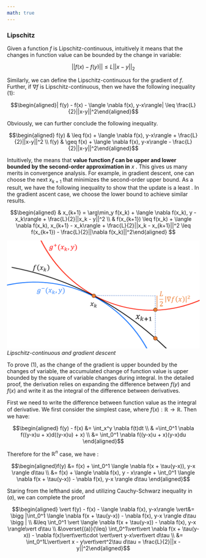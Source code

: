 ```yaml
---
math: true
---
```




### Lipschitz 

Given a function $f$ is Lipschitz-continuous, intuitively it means that the changes in function value can be bounded by the change in variable:

$$\vert \vert f(x) - f(y) \vert \vert \leq L\vert\vert x - y\vert\vert_2$$

Similarly, we can define the Lipschitz-continuous for the gradient of $f$. Further, if $\nabla f$ is Lipschitz-continuous, then we have the following inequality (1): 

$$\begin{aligned}| f(y) - f(x) - \langle \nabla f(x), y-x\rangle| \leq \frac{L}{2}||x-y||^2\end{aligned}$$

Obviously, we can further conclude the following inequality.

$$\begin{aligned} f(y) & \leq f(x) + \langle \nabla f(x), y-x\rangle +  \frac{L}{2}||x-y||^2 \\  f(y) & \geq f(x) + \langle \nabla f(x), y-x\rangle -  \frac{L}{2}||x-y||^2\end{aligned}$$

Intuitively, the means that **value function $f$ can be upper and lower bounded by the second-order approximation in** $x$  . This gives us many merits in convergence analysis. For example, in gradient descent, one can choose the next $x_{k+1}$ that minimizes the second-order upper bound. As a result, we have the following inequality to show that the update is a least . In the gradient ascent case, we choose the lower bound to achieve similar results. 

$$\begin{aligned} & x_{k+1} = \arg\min_y f(x_k) + \langle \nabla f(x_k), y - x_k\rangle + \frac{L}{2}||x_k - y||^2  \\ & f(x_{k+1})  \leq  f(x_k) + \langle \nabla f(x_k), x_{k+1} - x_k\rangle + \frac{L}{2}||x_k - x_{k+1}||^2 \leq  f(x_{k+1}) - \frac{L}{2}||\nabla f(x_k)||^2\end{aligned} $$

![image-20241120161926614](../assets/pic/image-20241120161926614.png)_Lipschitz-continuous and gradient descent_



To prove (1), as the change of the gradient is upper bounded by the changes of variable, the accumulated change of function value is upper bounded by the square of variable changes during integral. In the detailed proof, the derivation relies on expanding the difference between $f(y)$ and $f(x)$ and write it as the integral of the difference between derivatives.  


First we need to write the difference between function value as the integral of derivative. We first consider the simplest case, where $f(x): \mathbb{R} \to \mathbb{R}$. Then we have:

$$\begin{aligned} f(y) - f(x) &= \int_x^y \nabla f(t)dt \\  & =\int_0^1 \nabla f((y-x)u + x)d((y-x)u) + x) \\ &= \int_0^1 \nabla f((y-x)u + x)(y-x)du \end{aligned}$$



Therefore for the $\mathbb{R}^n$ case, we have : 

$$\begin{aligned}f(y) &= f(x) + \int_0^1 \langle \nabla f(x + \tau(y-x)), y-x \rangle d\tau \\ &= f(x) + \langle \nabla f(x), y - x\rangle + \int_0^1 \langle \nabla f(x + \tau(y-x)) - \nabla f(x), y-x \rangle d\tau \end{aligned}$$

Staring from the lefthand side, and utilizing Cauchy-Schwarz inequality in $(a)$, we can complete the proof

$$\begin{aligned} \vert f(y) - f(x) - \langle \nabla f(x), y-x\rangle \vert&= \bigg |\int_0^1  \langle \nabla f(x + \tau(y-x)) - \nabla f(x), y-x \rangle d\tau \bigg | \\ &\leq \int_0^1 \vert \langle \nabla f(x + \tau(y-x)) - \nabla f(x), y-x \rangle\vert d\tau \\ &\overset{(a)}{\leq} \int_0^1\vert\vert \nabla f(x + \tau(y-x)) - \nabla f(x)\vert\vert\cdot \vert\vert y-x\vert\vert d\tau \\ &= \int_0^1L\vert\vert x - y\vert\vert^2\tau d\tau = \frac{L}{2}||x - y||^2\end{aligned}$$









